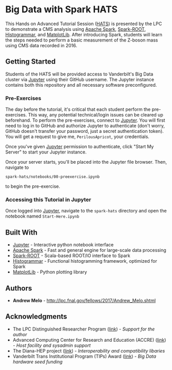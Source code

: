 # Big Data with Spark HATS

This Hands on Advanced Tutorial Session 
([HATS](http://lpc.fnal.gov/programs/schools-workshops/hats.shtml)) is
presented by the LPC to demonstrate a CMS analysis using
[Apache Spark](http://spark.apache.org/),
[Spark-ROOT](https://github.com/diana-hep/spark-root),
[Histogrammar](http://histogrammar.org/), and
[MatplotLib](https://matplotlib.org/). After introducing Spark, students
will learn the steps needed to perform a basic measurement
of the Z-boson mass using CMS data recorded in 2016.

## Getting Started

Students of the HATS will be provided access to Vanderbilt's Big Data
cluster via [Jupyter](https://jupyter.accre.vanderbilt.edu) using their
GitHub username. The Jupyter instance contains both this repository and
all necessary software preconfigured.

### Pre-Exercises

The day before the tutorial, it's critical that each student perform the
pre-exercises. This way, any potential technical/login issues can be cleared
up beforehand. To perform the pre-exercises, connect to
[Jupyter](https://jupyter.accre.vanderbilt.edu). You will first need to log
in to GitHub and authorize Jupyter to authenticate (don't worry, GitHub
doesn't transfer your password, just a secret authentication token). You will
get a request to give me, `PerilousApricot`, your credentials.

Once you've given [Jupyter](https://jupyter.accre.vanderbilt.edu) permission
to authenticate, click "Start My Server" to start your Jupyter instance.

Once your server starts, you'll be placed into the Jupyter file browser. Then,
navigate to
```
spark-hats/notebooks/00-preexercise.ipynb
```
to begin the pre-exercise.

### Accessing this Tutorial in Jupyter

Once logged into [Jupyter](https://jupyter.accre.vanderbilt.edu), navigate to the `spark-hats`
directory and open the notebook named `Start-Here.ipynb`

## Built With

* [Jupyter](http://jupyter.org/) - Interactive python notebook interface
* [Apache Spark](http://spark.apache.org/) - Fast and general engine for large-scale data processing
* [Spark-ROOT](https://github.com/diana-hep/spark-root) - Scala-based ROOT/IO interface to Spark
* [Histogrammar](http://histogrammar.org/) - Functional histogramming framework, optimized for Spark
* [MatplotLib](https://matplotlib.org/) - Python plotting library

## Authors

* **Andrew Melo** - http://lpc.fnal.gov/fellows/2017/Andrew_Melo.shtml

## Acknowledgments

* The LPC Distinguished Researcher Program ([link](http://lpc.fnal.gov/fellows/2017.shtml)) - *Support for the author*
* Advanced Computing Center for Research and Education (ACCRE) ([link](http://www.accre.vanderbilt.edu/)) - *Host facility and sysadmin support*
* The Diana-HEP project ([link](http://diana-hep.org/)) - *Interoperability and compatibility libaries*
* Vanderbilt Trans Institutional Program (TIPs) Award ([link](https://vanderbilt.edu/provost/occi/tips.php)) - *Big Data hardware seed funding*
